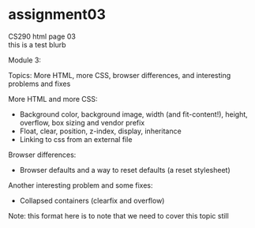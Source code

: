 # assignment03
CS290 html page 03  
this is a test blurb  

Module 3:  

Topics: More HTML, more CSS, browser differences, and interesting problems and fixes  

More HTML and more CSS:  
  - Background color, background image, width (and fit-content!), height, overflow, box sizing and vendor prefix  
  - Float, clear, position, z-index, display, inheritance  
  - Linking to css from an external file  

Browser differences:  
  - Browser defaults and a way to reset defaults (a reset stylesheet)  

Another interesting problem and some fixes:  
  - Collapsed containers (clearfix and overflow)  


Note: this format here is to note that we need to cover this topic still  
